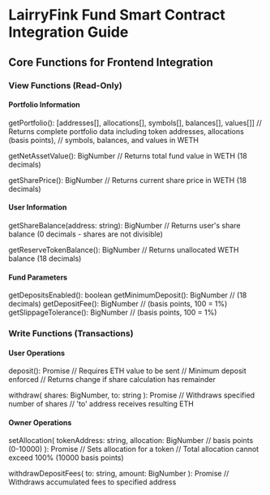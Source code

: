 # LairryFink Fund Smart Contract Integration Guide

## Core Functions for Frontend Integration

### View Functions (Read-Only)

#### Portfolio Information 

getPortfolio(): [addresses[], allocations[], symbols[], balances[], values[]]
// Returns complete portfolio data including token addresses, allocations (basis points),
// symbols, balances, and values in WETH

getNetAssetValue(): BigNumber
// Returns total fund value in WETH (18 decimals)

getSharePrice(): BigNumber
// Returns current share price in WETH (18 decimals)

#### User Information

getShareBalance(address: string): BigNumber
// Returns user's share balance (0 decimals - shares are not divisible)

getReserveTokenBalance(): BigNumber
// Returns unallocated WETH balance (18 decimals)

#### Fund Parameters

getDepositsEnabled(): boolean
getMinimumDeposit(): BigNumber // (18 decimals)
getDepositFee(): BigNumber // (basis points, 100 = 1%)
getSlippageTolerance(): BigNumber // (basis points, 100 = 1%)


### Write Functions (Transactions)

#### User Operations

deposit(): Promise<TransactionResponse>
// Requires ETH value to be sent
// Minimum deposit enforced
// Returns change if share calculation has remainder

withdraw(
shares: BigNumber,
to: string
): Promise<TransactionResponse>
// Withdraws specified number of shares
// 'to' address receives resulting ETH

#### Owner Operations

setAllocation(
tokenAddress: string,
allocation: BigNumber // basis points (0-10000)
): Promise<TransactionResponse>
// Sets allocation for a token
// Total allocation cannot exceed 100% (10000 basis points)

withdrawDepositFees(
to: string,
amount: BigNumber
): Promise<TransactionResponse>
// Withdraws accumulated fees to specified address